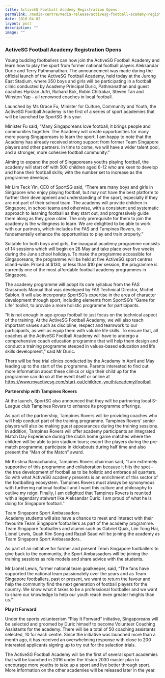 ```yaml
---
title: ActiveSG Football Academy Registration Opens
permalink: /media-centre/media-release/activesg-football-academy-registration-opens/
date: 2016-04-02
layout: post
description: ""
image: ""
---
```

### **ActiveSG Football Academy Registration Opens**
Young budding footballers can now join the ActiveSG Football Academy and learn how to play the sport from former national football players Aleksandar Duric and Terry Pathmanathan. The announcement was made during the official launch of the ActiveSG Football Academy, held today at the Jurong East Stadium, where 350 boys and girls will be participating in a football clinic conducted by Academy Principal Duric, Pathmanathan and guest coaches Hyrizan Jufri, Richard Bok, Robin Chitrakar, Steven Tan and Winston Yap – all renowned coaches in local football.  
  
Launched by Ms Grace Fu, Minister for Culture, Community and Youth, the ActiveSG Football Academy is the first of a series of sport academies that will be launched by SportSG this year.  
  
Minister Fu said, “Many Singaporeans love football; it brings people and communities together. The Academy will create opportunities for many more young Singaporeans to learn the sport. I am happy to note that the Academy has already received strong support from former Team Singapore players and other partners. In time to come, we will have a wider talent pool, and a stronger, more cohesive football community.”  
  
Aiming to expand the pool of Singaporeans youths playing football, the academy will start off with 500 children aged 6-12 who are keen to develop and hone their football skills; with the number set to increase as the programme develops.  
  
Mr Lim Teck Yin, CEO of SportSG said, “There are many boys and girls in Singapore who enjoy playing football, but may not have the best platform to further their development and understanding of the sport, especially if they are not part of their school team. The academy will provide children in Singapore, in school teams and otherwise, with a consistent and systematic approach to learning football as they start out; and progressively guide them along as they grow older. The only prerequisite for them to join the academy is the willingness to learn. We are delighted to be able to work with our partners, which includes the FAS and Tampines Rovers, to fundamentally enhance the opportunities to play and train properly.”  
  
Suitable for both boys and girls, the inaugural academy programme consists of 14 sessions which will begin on 28 May and take place over five weeks during the June school holidays. To make the programme accessible for Singaporeans, the programme will be held at five ActiveSG sport centres island-wide. Priced at $130, or less than $10 per session, the programme is currently one of the most affordable football academy programmes in Singapore.  
  
The academy programme will adopt its core syllabus from the FAS Grassroots Manual that was developed by FAS Technical Director, Michel Sablon. It will also incorporate SportSG’s expertise in the area of character development through sport, including elements from SportSG’s “Game for Life” toolkit, to provide a more holistic programme for participants.  
  
“It is not enough in age-group football to just focus on the technical aspect of the training. At the ActiveSG Football Academy, we will also teach important values such as discipline, respect and teamwork to our participants, as well as equip them with valuble life skills. To ensure that, all coaches at the ActiveSG Football Academy will have to undergo a comprehensive coach education programme that will help them design and conduct a training programme steeped in values-based education and life skills development,” said Mr Duric.  
  
There will be free trial clinics conducted by the Academy in April and May leading up to the start of the programme. Parents interested to find out more information about these clinics or sign their child up for the programme can do so at the event itself or online at https://www.myactivesg.com/start-out/children-youth/academy/football.  
  
**Partnership with Tampines Rovers**  

At the launch, SportSG also announced that they will be partnering local S-League club Tampines Rovers to enhance its programme offerings.  
  
As part of the partnership, Tampines Rovers will be providing coaches who will help conduct part of the training programme. Tampines Rovers’ senior players will also be making guest appearances during the training sessions. In addition, Tampines Rovers will offer academy participants an Integrated Match Day Experience during the club’s home game matches where the children will be able to join stadium tours; escort the players during the pre-match programme; participate in kickabouts during half time and also present the “Man of the Match” award.  
  
Mr Krishna Ramachandra, Tampines Rovers chairman said, “I am extremely supportive of this programme and collaboration because it hits the spot – the true development of football as to be holistic and embrace all quarters. So with what ActiveSG academy presents is an enrichment of this sector of the footballing ecosystem. Tampines Rovers must always be synonymous with furthering national football and I want this culture and philosophy to outlive my reign. Finally, I am delighted that Tampines Rovers is reunited with a legendary stalwart like Aleksandar Duric. I am proud of what he is doing for Singapore football.”  
  
Team Singapore Sport Ambassadors  
Academy students will also have a chance to meet and interact with their favourite Team Singapore footballers as part of the academy programme. Team Singapore footballers and alumni such as Gabriel Quak, Lim Tong Hai, Lionel Lewis, Quah Kim Song and Razali Saad will be joining the academy as Team Singapore Sport Ambassadors.  
  
As part of an initiative for former and present Team Singapore footballers to give back to the community, the Sport Ambassadors will be joining the training sessions as role models and share advice with the students.  
  
Mr Lionel Lewis, former national team goalkeeper, said, “The fans have supported the national team passionately over the years and as Team Singapore footballers, past or present, we want to return the favour and help the community find the next generation of football players for the country. We know what it takes to be a professional footballer and we want to share our knowledge to help our youth reach even greater heights than us.”  
  
**Play It Forward**

Under the sports volunteerism “Play It Forward” initiative, Singaporeans will be selected and groomed by Duric himself to become Volunteer Coaching Assistants for the academy. There will be a total of 50 coaching assistants selected, 10 for each centre. Since the initiative was launched more than a month ago, it has received an overwhelming response with close to 200 interested applicants signing up to try out for the selection trials.  
  
The ActiveSG Football Academy will be the first of several sport academies that will be launched in 2016 under the Vision 2030 master plan to encourage more youths to take up a sport and live better through sport. More information on the other academies will be released later in the year.